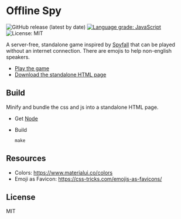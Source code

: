 # Offline Spy

![GitHub release (latest by date)](https://img.shields.io/github/v/release/VeryBadFrags/offline-spy)
[![Language grade: JavaScript](https://img.shields.io/lgtm/grade/javascript/g/VeryBadFrags/offline-spy.svg?logo=lgtm&logoWidth=18)](https://lgtm.com/projects/g/VeryBadFrags/offline-spy/context:javascript)
![License: MIT](https://img.shields.io/badge/license-MIT-green)

A server-free, standalone game inspired by [Spyfall](https://hwint.ru/portfolio-item/spyfall/) that can be played without an internet connection.
There are emojis to help non-english speakers.

* [Play the game](https://offline-spy.verybadfrags.com)
* [Download the standalone HTML page](https://github.com/VeryBadFrags/offline-spy/releases)

## Build

Minify and bundle the css and js into a standalone HTML page.

* Get [Node](https://nodejs.org/)

* Build
    ```shell
    make
    ```

## Resources

* Colors: https://www.materialui.co/colors
* Emoji as Favicon: https://css-tricks.com/emojis-as-favicons/

## License

MIT
